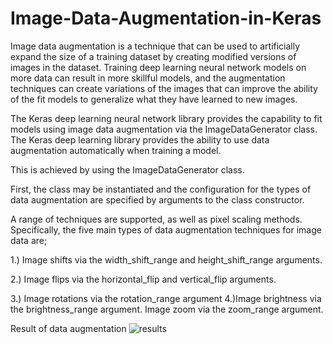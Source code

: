 # Image-Data-Augmentation-in-Keras
Image data augmentation is a technique that can be used to artificially expand the size of a training dataset by creating modified versions of images in the dataset.
Training deep learning neural network models on more data can result in more skillful models, and the augmentation techniques can create variations of the images that can improve the ability of the fit models to generalize what they have learned to new images.

The Keras deep learning neural network library provides the capability to fit models using image data augmentation via the ImageDataGenerator class.
The Keras deep learning library provides the ability to use data augmentation automatically when training a model.

This is achieved by using the ImageDataGenerator class.

First, the class may be instantiated and the configuration for the types of data augmentation are specified by arguments to the class constructor.

A range of techniques are supported, as well as pixel scaling methods. Specifically, the five main types of data augmentation techniques for image data are; 

1.) Image shifts via the width_shift_range and height_shift_range arguments.

2.) Image flips via the horizontal_flip and vertical_flip arguments.

3.)  Image rotations via the rotation_range argument
4.)Image brightness via the brightness_range argument.
Image zoom via the zoom_range argument.


Result of data augmentation
![results](https://user-images.githubusercontent.com/61402731/153237632-37c1fef3-f6d0-4302-a0db-0b9ad78fc119.PNG)
